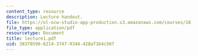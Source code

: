 ```yaml
---
content_type: resource
description: Lecture handout.
file: https://ol-ocw-studio-app-production.s3.amazonaws.com/courses/18-330-introduction-to-numerical-analysis-spring-2004/38378596621437479344428af1b4c567_lecture1.pdf
file_type: application/pdf
resourcetype: Document
title: lecture1.pdf
uid: 38378596-6214-3747-9344-428af1b4c567
---
```

